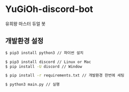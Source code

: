 # YuGiOh-discord-bot
유희왕 마스터 듀얼 봇

## 개발환경 설정
``` bash
$ pip3 install python3 // 파이썬 설치 

$ pip3 install discord // Linux or Mac
$ pip install -U discord // Window

$ pip install -r requirements.txt // 개발환경 한번에 세팅

$ python3 main.py // 실행
```
